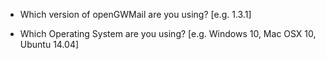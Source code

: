 * Which version of openGWMail are you using? [e.g. 1.3.1]

* Which Operating System are you using? [e.g. Windows 10, Mac OSX 10, Ubuntu 14.04]
